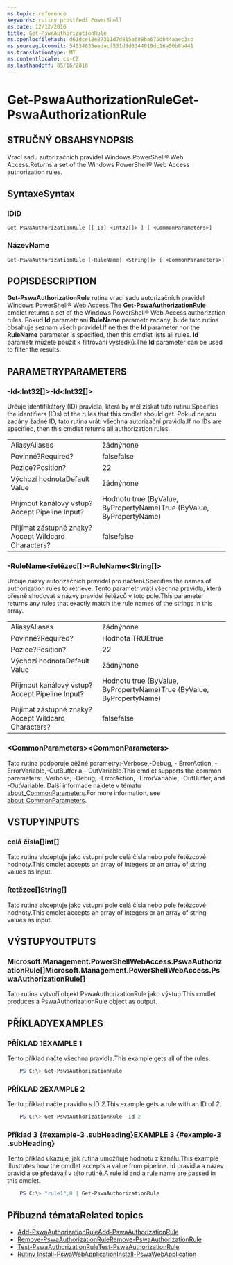 ```yaml
---
ms.topic: reference
keywords: rutiny prostředí PowerShell
ms.date: 12/12/2016
title: Get-PswaAuthorizationRule
ms.openlocfilehash: d61dce18e87311d7d815a689ba675db44aaec3cb
ms.sourcegitcommit: 54534635eedacf531d8d6344019dc16a50b8b441
ms.translationtype: MT
ms.contentlocale: cs-CZ
ms.lasthandoff: 05/16/2018
---
```

# <a name="get-pswaauthorizationrule"></a><span data-ttu-id="19469-103">Get-PswaAuthorizationRule</span><span class="sxs-lookup"><span data-stu-id="19469-103">Get-PswaAuthorizationRule</span></span>

## <a name="synopsis"></a><span data-ttu-id="19469-104">STRUČNÝ OBSAH</span><span class="sxs-lookup"><span data-stu-id="19469-104">SYNOPSIS</span></span>

<span data-ttu-id="19469-105">Vrací sadu autorizačních pravidel Windows PowerShell® Web Access.</span><span class="sxs-lookup"><span data-stu-id="19469-105">Returns a set of the Windows PowerShell® Web Access authorization rules.</span></span>

## <a name="syntax"></a><span data-ttu-id="19469-106">Syntaxe</span><span class="sxs-lookup"><span data-stu-id="19469-106">Syntax</span></span>

### <a name="id"></a><span data-ttu-id="19469-107">ID</span><span class="sxs-lookup"><span data-stu-id="19469-107">ID</span></span>
```
Get-PswaAuthorizationRule [[-Id] <Int32[]> ] [ <CommonParameters>]
```

### <a name="name"></a><span data-ttu-id="19469-108">Název</span><span class="sxs-lookup"><span data-stu-id="19469-108">Name</span></span>
```
Get-PswaAuthorizationRule [-RuleName] <String[]> [ <CommonParameters>]
```

## <a name="description"></a><span data-ttu-id="19469-109">POPIS</span><span class="sxs-lookup"><span data-stu-id="19469-109">DESCRIPTION</span></span>

<span data-ttu-id="19469-110">**Get-PswaAuthorizationRule** rutina vrací sadu autorizačních pravidel Windows PowerShell® Web Access.</span><span class="sxs-lookup"><span data-stu-id="19469-110">The **Get-PswaAuthorizationRule** cmdlet returns a set of the Windows PowerShell® Web Access authorization rules.</span></span>
<span data-ttu-id="19469-111">Pokud **Id** parametr ani **RuleName** parametr zadaný, bude tato rutina obsahuje seznam všech pravidel.</span><span class="sxs-lookup"><span data-stu-id="19469-111">If neither the **Id** parameter nor the **RuleName** parameter is specified, then this cmdlet lists all rules.</span></span> <span data-ttu-id="19469-112">**Id** parametr můžete použít k filtrování výsledků.</span><span class="sxs-lookup"><span data-stu-id="19469-112">The **Id** parameter can be used to filter the results.</span></span>

## <a name="parameters"></a><span data-ttu-id="19469-113">PARAMETRY</span><span class="sxs-lookup"><span data-stu-id="19469-113">PARAMETERS</span></span>

### <a name="-idltint32gt"></a><span data-ttu-id="19469-114">-Id&lt;Int32\[\]&gt;</span><span class="sxs-lookup"><span data-stu-id="19469-114">-Id&lt;Int32\[\]&gt;</span></span>

<span data-ttu-id="19469-115">Určuje identifikátory (ID) pravidla, která by měl získat tuto rutinu.</span><span class="sxs-lookup"><span data-stu-id="19469-115">Specifies the identifiers (IDs) of the rules that this cmdlet should get.</span></span> <span data-ttu-id="19469-116">Pokud nejsou zadány žádné ID, tato rutina vrátí všechna autorizační pravidla.</span><span class="sxs-lookup"><span data-stu-id="19469-116">If no IDs are specified, then this cmdlet returns all authorization rules.</span></span>

|||
|-|-|
| <span data-ttu-id="19469-117">Aliasy</span><span class="sxs-lookup"><span data-stu-id="19469-117">Aliases</span></span>                              | <span data-ttu-id="19469-118">žádný</span><span class="sxs-lookup"><span data-stu-id="19469-118">none</span></span>                                 |
| <span data-ttu-id="19469-119">Povinné?</span><span class="sxs-lookup"><span data-stu-id="19469-119">Required?</span></span>                            | <span data-ttu-id="19469-120">false</span><span class="sxs-lookup"><span data-stu-id="19469-120">false</span></span>                                |
| <span data-ttu-id="19469-121">Pozice?</span><span class="sxs-lookup"><span data-stu-id="19469-121">Position?</span></span>                            | <span data-ttu-id="19469-122">2</span><span class="sxs-lookup"><span data-stu-id="19469-122">2</span></span>                                    |
| <span data-ttu-id="19469-123">Výchozí hodnota</span><span class="sxs-lookup"><span data-stu-id="19469-123">Default Value</span></span>                        | <span data-ttu-id="19469-124">žádný</span><span class="sxs-lookup"><span data-stu-id="19469-124">none</span></span>                                 |
| <span data-ttu-id="19469-125">Přijmout kanálový vstup?</span><span class="sxs-lookup"><span data-stu-id="19469-125">Accept Pipeline Input?</span></span>               | <span data-ttu-id="19469-126">Hodnotu true (ByValue, ByPropertyName)</span><span class="sxs-lookup"><span data-stu-id="19469-126">True (ByValue, ByPropertyName)</span></span>       |
| <span data-ttu-id="19469-127">Přijímat zástupné znaky?</span><span class="sxs-lookup"><span data-stu-id="19469-127">Accept Wildcard Characters?</span></span>          | <span data-ttu-id="19469-128">false</span><span class="sxs-lookup"><span data-stu-id="19469-128">false</span></span>                                |

### <a name="-rulenameltstringgt"></a><span data-ttu-id="19469-129">-RuleName&lt;řetězec\[\]&gt;</span><span class="sxs-lookup"><span data-stu-id="19469-129">-RuleName&lt;String\[\]&gt;</span></span>

<span data-ttu-id="19469-130">Určuje názvy autorizačních pravidel pro načtení.</span><span class="sxs-lookup"><span data-stu-id="19469-130">Specifies the names of authorization rules to retrieve.</span></span> <span data-ttu-id="19469-131">Tento parametr vrátí všechna pravidla, která přesně shodovat s názvy pravidel řetězců v toto pole.</span><span class="sxs-lookup"><span data-stu-id="19469-131">This parameter returns any rules that exactly match the rule names of the strings in this array.</span></span>

|||
|-|-|
| <span data-ttu-id="19469-132">Aliasy</span><span class="sxs-lookup"><span data-stu-id="19469-132">Aliases</span></span>                              | <span data-ttu-id="19469-133">žádný</span><span class="sxs-lookup"><span data-stu-id="19469-133">none</span></span>                                 |
| <span data-ttu-id="19469-134">Povinné?</span><span class="sxs-lookup"><span data-stu-id="19469-134">Required?</span></span>                            | <span data-ttu-id="19469-135">Hodnota TRUE</span><span class="sxs-lookup"><span data-stu-id="19469-135">true</span></span>                                 |
| <span data-ttu-id="19469-136">Pozice?</span><span class="sxs-lookup"><span data-stu-id="19469-136">Position?</span></span>                            | <span data-ttu-id="19469-137">2</span><span class="sxs-lookup"><span data-stu-id="19469-137">2</span></span>                                    |
| <span data-ttu-id="19469-138">Výchozí hodnota</span><span class="sxs-lookup"><span data-stu-id="19469-138">Default Value</span></span>                        | <span data-ttu-id="19469-139">žádný</span><span class="sxs-lookup"><span data-stu-id="19469-139">none</span></span>                                 |
| <span data-ttu-id="19469-140">Přijmout kanálový vstup?</span><span class="sxs-lookup"><span data-stu-id="19469-140">Accept Pipeline Input?</span></span>               | <span data-ttu-id="19469-141">Hodnotu true (ByValue, ByPropertyName)</span><span class="sxs-lookup"><span data-stu-id="19469-141">True (ByValue, ByPropertyName)</span></span>       |
| <span data-ttu-id="19469-142">Přijímat zástupné znaky?</span><span class="sxs-lookup"><span data-stu-id="19469-142">Accept Wildcard Characters?</span></span>          | <span data-ttu-id="19469-143">false</span><span class="sxs-lookup"><span data-stu-id="19469-143">false</span></span>                                |

### <a name="ltcommonparametersgt"></a><span data-ttu-id="19469-144">&lt;CommonParameters&gt;</span><span class="sxs-lookup"><span data-stu-id="19469-144">&lt;CommonParameters&gt;</span></span>

<span data-ttu-id="19469-145">Tato rutina podporuje běžné parametry:-Verbose,-Debug, - ErrorAction, - ErrorVariable,-OutBuffer a - OutVariable.</span><span class="sxs-lookup"><span data-stu-id="19469-145">This cmdlet supports the common parameters: -Verbose, -Debug, -ErrorAction, -ErrorVariable, -OutBuffer, and -OutVariable.</span></span>
<span data-ttu-id="19469-146">Další informace najdete v tématu [about_CommonParameters](http://go.microsoft.com/fwlink/p/?LinkID=113216).</span><span class="sxs-lookup"><span data-stu-id="19469-146">For more information, see [about_CommonParameters](http://go.microsoft.com/fwlink/p/?LinkID=113216).</span></span>

## <a name="inputs"></a><span data-ttu-id="19469-147">VSTUPY</span><span class="sxs-lookup"><span data-stu-id="19469-147">INPUTS</span></span>

### <a name="int"></a><span data-ttu-id="19469-148">celá čísla\[\]</span><span class="sxs-lookup"><span data-stu-id="19469-148">int\[\]</span></span>

<span data-ttu-id="19469-149">Tato rutina akceptuje jako vstupní pole celá čísla nebo pole řetězcové hodnoty.</span><span class="sxs-lookup"><span data-stu-id="19469-149">This cmdlet accepts an array of integers or an array of string values as input.</span></span>

### <a name="string"></a><span data-ttu-id="19469-150">Řetězec\[\]</span><span class="sxs-lookup"><span data-stu-id="19469-150">String\[\]</span></span>

<span data-ttu-id="19469-151">Tato rutina akceptuje jako vstupní pole celá čísla nebo pole řetězcové hodnoty.</span><span class="sxs-lookup"><span data-stu-id="19469-151">This cmdlet accepts an array of integers or an array of string values as input.</span></span>

## <a name="outputs"></a><span data-ttu-id="19469-152">VÝSTUPY</span><span class="sxs-lookup"><span data-stu-id="19469-152">OUTPUTS</span></span>

### <a name="microsoftmanagementpowershellwebaccesspswaauthorizationrule"></a><span data-ttu-id="19469-153">Microsoft.Management.PowerShellWebAccess.PswaAuthorizationRule\[\]</span><span class="sxs-lookup"><span data-stu-id="19469-153">Microsoft.Management.PowerShellWebAccess.PswaAuthorizationRule\[\]</span></span>

<span data-ttu-id="19469-154">Tato rutina vytvoří objekt PswaAuthorizationRule jako výstup.</span><span class="sxs-lookup"><span data-stu-id="19469-154">This cmdlet produces a PswaAuthorizationRule object as output.</span></span>


## <a name="examples"></a><span data-ttu-id="19469-155">PŘÍKLADY</span><span class="sxs-lookup"><span data-stu-id="19469-155">EXAMPLES</span></span>

### <a name="example-1"></a><span data-ttu-id="19469-156">PŘÍKLAD 1</span><span class="sxs-lookup"><span data-stu-id="19469-156">EXAMPLE 1</span></span>

<span data-ttu-id="19469-157">Tento příklad načte všechna pravidla.</span><span class="sxs-lookup"><span data-stu-id="19469-157">This example gets all of the rules.</span></span>

```PowerShell
    PS C:\> Get-PswaAuthorizationRule
```

### <a name="example-2"></a><span data-ttu-id="19469-158">PŘÍKLAD 2</span><span class="sxs-lookup"><span data-stu-id="19469-158">EXAMPLE 2</span></span>

<span data-ttu-id="19469-159">Tento příklad načte pravidlo s ID *2*.</span><span class="sxs-lookup"><span data-stu-id="19469-159">This example gets a rule with an ID of *2*.</span></span>

```PowerShell
    PS C:\> Get-PswaAuthorizationRule –Id 2
```

### <a name="example-3-example-3-subheading"></a><span data-ttu-id="19469-160">Příklad 3 {#example-3 .subHeading}</span><span class="sxs-lookup"><span data-stu-id="19469-160">EXAMPLE 3 {#example-3 .subHeading}</span></span>

<span data-ttu-id="19469-161">Tento příklad ukazuje, jak rutina umožňuje hodnotu z kanálu.</span><span class="sxs-lookup"><span data-stu-id="19469-161">This example illustrates how the cmdlet accepts a value from pipeline.</span></span>
<span data-ttu-id="19469-162">Id pravidla a název pravidla se předávají v této rutině.</span><span class="sxs-lookup"><span data-stu-id="19469-162">A rule id and a rule name are passed in this cmdlet.</span></span>

```PowerShell
    PS C:\> "rule1",0 | Get-PswaAuthorizationRule
```

## <a name="related-topics"></a><span data-ttu-id="19469-163">Příbuzná témata</span><span class="sxs-lookup"><span data-stu-id="19469-163">Related topics</span></span>

- [<span data-ttu-id="19469-164">Add-PswaAuthorizationRule</span><span class="sxs-lookup"><span data-stu-id="19469-164">Add-PswaAuthorizationRule</span></span>](add-pswaauthorizationrule.md)
- [<span data-ttu-id="19469-165">Remove-PswaAuthorizationRule</span><span class="sxs-lookup"><span data-stu-id="19469-165">Remove-PswaAuthorizationRule</span></span>](remove-pswaauthorizationrule.md)
- [<span data-ttu-id="19469-166">Test-PswaAuthorizationRule</span><span class="sxs-lookup"><span data-stu-id="19469-166">Test-PswaAuthorizationRule</span></span>](test-pswaauthorizationrule.md)
- [<span data-ttu-id="19469-167">Rutiny Install-PswaWebApplication</span><span class="sxs-lookup"><span data-stu-id="19469-167">Install-PswaWebApplication</span></span>](install-pswawebapplication.md)